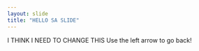 ```yaml
---
layout: slide
title: "HELLO SA SLIDE"
---
```

I THINK I NEED TO CHANGE THIS
Use the left arrow to go back!
